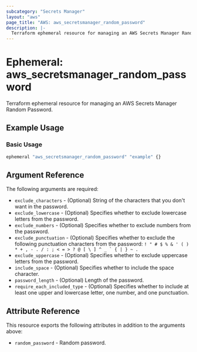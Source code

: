 ```yaml
---
subcategory: "Secrets Manager"
layout: "aws"
page_title: "AWS: aws_secretsmanager_random_password"
description: |-
  Terraform ephemeral resource for managing an AWS Secrets Manager Random Password.
---
```


# Ephemeral: aws_secretsmanager_random_password

Terraform ephemeral resource for managing an AWS Secrets Manager Random Password.

## Example Usage

### Basic Usage

```terraform
ephemeral "aws_secretsmanager_random_password" "example" {}
```

## Argument Reference

The following arguments are required:

* `exclude_characters` - (Optional) String of the characters that you don't want in the password.
* `exclude_lowercase` - (Optional) Specifies whether to exclude lowercase letters from the password.
* `exclude_numbers` - (Optional) Specifies whether to exclude numbers from the password.
* `exclude_punctuation` - (Optional) Specifies whether to exclude the following punctuation characters from the password: ``! " # $ % & ' ( ) * + , - . / : ; < = > ? @ [ \ ] ^ _ ` { | } ~ .``
* `exclude_uppercase` - (Optional) Specifies whether to exclude uppercase letters from the password.
* `include_space` - (Optional) Specifies whether to include the space character.
* `password_length` - (Optional) Length of the password.
* `require_each_included_type` - (Optional) Specifies whether to include at least one upper and lowercase letter, one number, and one punctuation.

## Attribute Reference

This resource exports the following attributes in addition to the arguments above:

* `random_password` - Random password.
